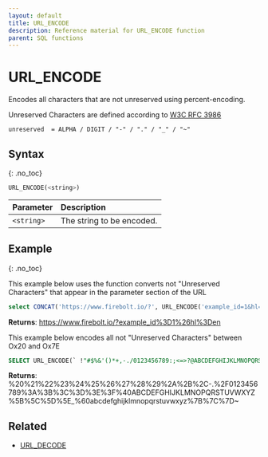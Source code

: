 ```yaml
---
layout: default
title: URL_ENCODE
description: Reference material for URL_ENCODE function
parent: SQL functions
---
```


# URL\_ENCODE

Encodes all characters that are not unreserved using percent-encoding.

Unreserved Characters are defined according to [W3C RFC 3986](https://www.rfc-editor.org/rfc/rfc3986.txt)

```
unreserved  = ALPHA / DIGIT / "-" / "." / "_" / "~"
```

## Syntax
{: .no_toc}

```sql
URL_ENCODE(<string>)
```

| Parameter  | Description               |
| :--------- | :------------------------ |
| `<string>` | The string to be encoded. |

## Example
{: .no_toc}

This example below uses the function converts not "Unreserved Characters" that appear in the parameter section of the URL

```sql
select CONCAT('https://www.firebolt.io/?', URL_ENCODE('example_id=1&hl=en'));
```

**Returns**: https://www.firebolt.io/?example_id%3D1%26hl%3Den

This example below encodes all not "Unreserved Characters" between Ox20 and Ox7E

```sql
SELECT URL_ENCODE(` !"#$%&'()*+,-./0123456789:;<=>?@ABCDEFGHIJKLMNOPQRSTUVWXYZ[\\]^_\`abcdefghijklmnopqrstuvwxyz{|}~`) AS res;
```

**Returns**: %20%21%22%23%24%25%26%27%28%29%2A%2B%2C-.%2F0123456789%3A%3B%3C%3D%3E%3F%40ABCDEFGHIJKLMNOPQRSTUVWXYZ%5B%5C%5D%5E_%60abcdefghijklmnopqrstuvwxyz%7B%7C%7D~


## Related

* [URL_DECODE](url_decode.md)